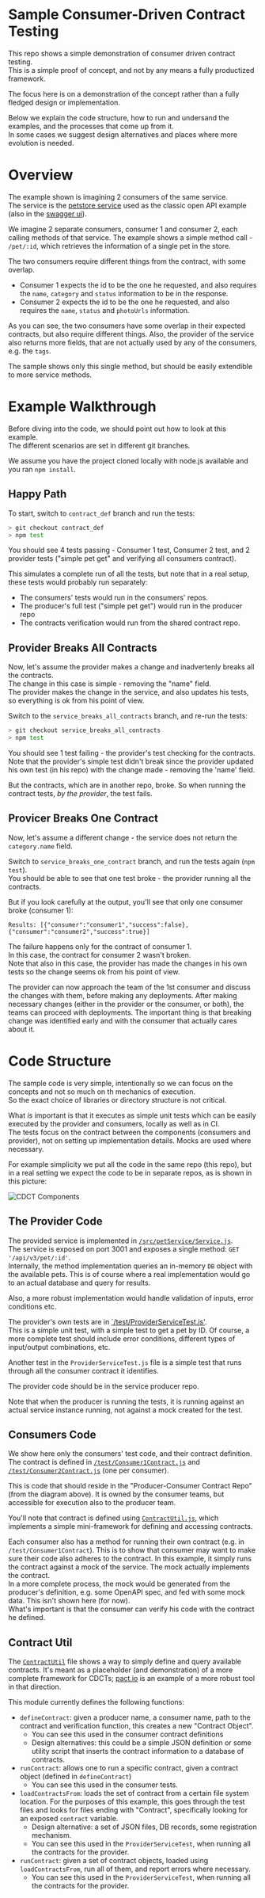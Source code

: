 
# Sample Consumer-Driven Contract Testing

This repo shows a simple demonstration of consumer driven contract testing.  
This is a simple proof of concept, and not by any means a fully productized framework.  

The focus here is on a demonstration of the concept rather than a fully fledged design or implementation.

Below we explain the code structure, how to run and undersand the examples, and the processes that come up from it.  
In some cases we suggest design alternatives and places where more evolution is needed.

# Overview

The example shown is imagining 2 consumers of the same service.  
The service is the [petstore service](https://github.com/OAI/OpenAPI-Specification/blob/main/examples/v3.0/petstore.json) used as the classic open API example (also in the [swagger ui](https://petstore3.swagger.io/#/pet/getPetById)).

We imagine 2 separate consumers, consumer 1 and consumer 2, each calling methods of that service. The example shows a simple method call - `/pet/:id`, which retrieves the information of a single pet in the store.

The two consumers require different things from the contract, with some overlap.  
- Consumer 1 expects the id to be the one he requested, and also requires the `name`, `category` and `status` information to be in the response.
- Consumer 2 expects the id to be the one he requested, and also requires the `name`, `status` and `photoUrls` information.

As you can see, the two consumers have some overlap in their expected contracts, but also require different things. Also, the provider of the service also returns more fields, that are not actually used by any of the consumers, e.g. the `tags`.

The sample shows only this single method, but should be easily extendible to more service methods.

# Example Walkthrough

Before diving into the code, we should point out how to look at this example.  
The different scenarios are set in different git branches.

We assume you have the project cloned locally with node.js available and you ran `npm install`.

## Happy Path
To start, switch to `contract_def` branch and run the tests:
```bash
> git checkout contract_def
> npm test
```

You should see 4 tests passing - Consumer 1 test, Consumer 2 test, and 2 provider tests ("simple pet get" and verifying all consumers contract).

This simulates a complete run of all the tests, but note that in a real setup, these tests would probably run separately:
- The consumers' tests would run in the consumers' repos.
- The producer's full test ("simple pet get") would run in the producer repo
- The contracts verification would run from the shared contract repo.

## Provider Breaks All Contracts
Now, let's assume the provider makes a change and inadvertenly breaks all the contracts.  
The change in this case is simple - removing the "name" field.  
The provider makes the change in the service, and also updates his tests, so everything is ok from his point of view.

Switch to the `service_breaks_all_contracts` branch, and re-run the tests:
```bash
> git checkout service_breaks_all_contracts
> npm test
```

You should see 1 test failing - the provider's test checking for the contracts.  
Note that the provider's simple test didn't break since the provider updated his own test (in his repo) with the change made - removing the 'name' field.

But the contracts, which are in another repo, broke. So when running the contract tests, _by the provider_, the test fails.

## Provicer Breaks One Contract

Now, let's assume a different change - the service does not return the `category.name` field.  

Switch to `service_breaks_one_contract` branch, and run the tests again (`npm test`).  
You should be able to see that one test broke - the provider running all the contracts.

But if you look carefully at the output, you'll see that only one consumer broke (consumer 1):
```
Results: [{"consumer":"consumer1","success":false},{"consumer":"consumer2","success":true}]
```

The failure happens only for the contract of consumer 1.  
In this case, the contract for consumer 2 wasn't broken.  
Note that also in this case, the provider has made the changes in his own tests so the change seems ok from his point of view.

The provider can now approach the team of the 1st consumer and discuss the changes with them, before making any deployments.
After making necessary changes (either in the provider or the consumer, or both), the teams can proceed with deployments.
The important thing is that breaking change was identified early and with the consumer that actually cares about it.



# Code Structure

The sample code is very simple, intentionally so we can focus on the concepts and not so much on th mechanics of execution.  
So the exact choice of libraries or directory structure is not critical.

What _is_ important is that it executes as simple unit tests which can be easily executed by the provider and consumers, locally as well as in CI.  
The tests focus on the contract between the components (consumers and provider), not on setting up implementation details. Mocks are used where necessary.

For example simplicity we put all the code in the same repo (this repo), but in a real setting we expect the code to be in separate repos, as is shown in this picture:

![CDCT Components](./docs/TechRoadmap-CDCT%20Components.drawio.png)

## The Provider Code

The provided service is implemented in [`/src/petService/Service.js`](./src/petService/Service.js).  
The service is exposed on port 3001 and exposes a single method: `GET '/api/v3/pet/:id'`.  
Internally, the method implementation queries an in-memory `DB` object with the available pets. This is of course where a real implementation would go to an actual database and query for results.

Also, a more robust implementation would handle validation of inputs, error conditions etc.

The provider's own tests are in [`/test/ProviderServiceTest.js'](./test/ProviderServiceTest.js).  
This is a simple unit test, with a simple test to get a pet by ID. Of course, a more complete test should include error conditions, different types of input/output combinations, etc.

Another test in the `ProviderServiceTest.js` file is a simple test that runs through all the consumer contract it identifies.

The provider code should be in the service producer repo.

Note that when the producer is running the tests, it is running against an actual service instance running, not against a mock created for the test.

## Consumers Code

We show here only the consumers' test code, and their contract definition. The contract is defined in [`/test/Consumer1Contract.js`](./test/Consumer1Contract.js) and [`/test/Consumer2Contract.js`](./test/Consumer2Contract.js) (one per consumer).

This is code that should reside in the "Producer-Consumer Contract Repo" (from the diagram above). It is owned by the consumer teams, but accessible for execution also to the producer team.

You'll note that contract is defined using [`ContractUtil.js`](./test/ContractUtil.js), which implements a simple mini-framework for defining and accessing contracts.

Each consumer also has a method for running their own contract (e.g. in `/test/Consumer1Contract`). This is to show that consumer may want to make sure their code also adheres to the contract. In this example, it simply runs the contract against a mock of the service. The mock actually implements the contract.  
In a more complete process, the mock would be generated from the producer's definition, e.g. some OpenAPI spec, and fed with some mock data. This isn't shown here (for now).  
What's important is that the consumer can verify his code with the contract he defined.

## Contract Util

The [`ContractUtil`](./test/ContractUtil.js) file shows a way to simply define and query available contracts. It's meant as a placeholder (and demonstration) of a more complete framework for CDCTs; [pact.io](http://pact.io) is an example of a more robust tool in that direction.

This module currently defines the following functions:
- `defineContract`: given a producer name, a consumer name, path to the contract and verification function, this creates a new "Contract Object".
    - You can see this used in the consumer contract definitions
    - Design alternatives: this could be a simple JSON definition or some utility script that inserts the contract information to a database of contracts.
- `runContract`: allows one to run a specific contract, given a contract object (defined in `defineContract`)
    - You can see this used in the consumer tests.
- `loadContractsFrom`: loads the set of contract from a certain file system location. For the purposes of this example, this goes through the test files and looks for files ending with "Contract", specifically looking for an exposed `contract` variable.
    - Design alternative: a set of JSON files, DB records, some registration mechanism.
    - You can see this used in the `ProviderServiceTest`, when running all the contracts for the provider.
- `runContract`: given a set of contract objects, loaded using `loadContractsFrom`, run all of them, and report errors where necessary.
    - You can see this used in the `ProviderServiceTest`, when running all the contracts for the provider.

